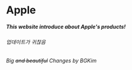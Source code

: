 # Apple
##### This website introduce about Apple's products!
###### 업데이트가 귀찮음
###### Big ~~and beautiful~~ Changes by BGKim

